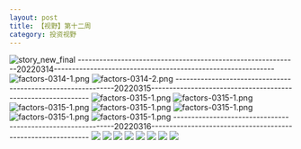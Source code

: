 ```yaml
---
layout: post
title: 【视野】第十二周
category: 投资视野
---
```

![story_new_final](http://r8s97vm6g.hd-bkt.clouddn.com/img/story_new_final_0317.png)
-------------------------------------------------------------20220314-------------------------------------------------------------
![factors-0314-1.png](http://r8s97vm6g.hd-bkt.clouddn.com/img/factors-0314-1.png)
![factors-0314-2.png](http://r8s97vm6g.hd-bkt.clouddn.com/img/factors-0314-2.png)
-------------------------------------------------------------20220315-------------------------------------------------------------
![factors-0315-1.png](http://r8s97vm6g.hd-bkt.clouddn.com/img/factors-0315-1.png)
![factors-0315-1.png](http://r8s97vm6g.hd-bkt.clouddn.com/img/factors-0315-2.png)
![factors-0315-1.png](http://r8s97vm6g.hd-bkt.clouddn.com/img/factors-0315-3.png)
![factors-0315-1.png](http://r8s97vm6g.hd-bkt.clouddn.com/img/factors-0315-4.png)
![factors-0315-1.png](http://r8s97vm6g.hd-bkt.clouddn.com/img/factors-0315-5.PNG)
![factors-0315-1.png](http://r8s97vm6g.hd-bkt.clouddn.com/img/factors-0315-6.PNG)
![factors-0315-1.png](http://r8s97vm6g.hd-bkt.clouddn.com/img/factors-0315-7.png)
-------------------------------------------------------------20220316-------------------------------------------------------------
![](http://r8s97vm6g.hd-bkt.clouddn.com/img/factors-0316-1.png)
![](http://r8s97vm6g.hd-bkt.clouddn.com/img/factors-0316-2.png)
![](http://r8s97vm6g.hd-bkt.clouddn.com/img/factors-0316-3.png)
![](http://r8s97vm6g.hd-bkt.clouddn.com/img/factors-0316-4.png)
![](http://r8s97vm6g.hd-bkt.clouddn.com/img/factors-0316-5.png)
![](http://r8s97vm6g.hd-bkt.clouddn.com/img/factors-0316-6.png)
![](http://r8s97vm6g.hd-bkt.clouddn.com/img/factors-0316-7.PNG)
![](http://r8s97vm6g.hd-bkt.clouddn.com/img/factors-0316-8.PNG)



  





